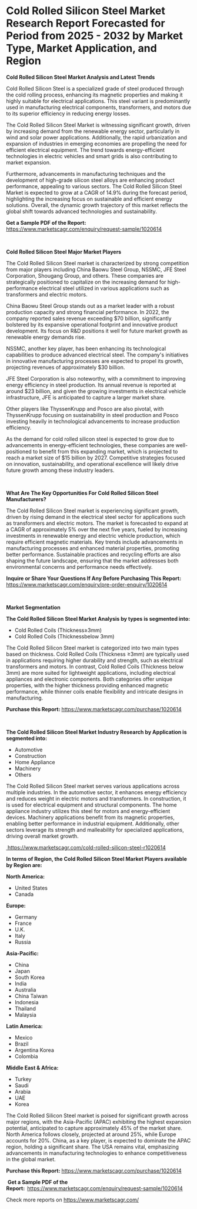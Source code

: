 <p><h1>Cold Rolled Silicon Steel Market Research Report Forecasted for Period from 2025 -  2032 by Market Type, Market Application, and Region</h1></p><p><strong>Cold Rolled Silicon Steel Market Analysis and Latest Trends</strong></p>
<p><p>Cold Rolled Silicon Steel is a specialized grade of steel produced through the cold rolling process, enhancing its magnetic properties and making it highly suitable for electrical applications. This steel variant is predominantly used in manufacturing electrical components, transformers, and motors due to its superior efficiency in reducing energy losses.</p><p>The Cold Rolled Silicon Steel Market is witnessing significant growth, driven by increasing demand from the renewable energy sector, particularly in wind and solar power applications. Additionally, the rapid urbanization and expansion of industries in emerging economies are propelling the need for efficient electrical equipment. The trend towards energy-efficient technologies in electric vehicles and smart grids is also contributing to market expansion.</p><p>Furthermore, advancements in manufacturing techniques and the development of high-grade silicon steel alloys are enhancing product performance, appealing to various sectors. The Cold Rolled Silicon Steel Market is expected to grow at a CAGR of 14.9% during the forecast period, highlighting the increasing focus on sustainable and efficient energy solutions. Overall, the dynamic growth trajectory of this market reflects the global shift towards advanced technologies and sustainability.</p></p>
<p><strong>Get a Sample PDF of the Report:&nbsp;</strong> <a href="https://www.marketscagr.com/enquiry/request-sample/1020614?utm_campaign=2447&utm_medium=2&utm_source=Github&utm_content=ia&utm_term=28022025&utm_id=cold-rolled-silicon-steel">https://www.marketscagr.com/enquiry/request-sample/1020614</a></p>
<p>&nbsp;</p>
<p><strong>Cold Rolled Silicon Steel Major Market Players</strong></p>
<p><p>The Cold Rolled Silicon Steel market is characterized by strong competition from major players including China Baowu Steel Group, NSSMC, JFE Steel Corporation, Shougang Group, and others. These companies are strategically positioned to capitalize on the increasing demand for high-performance electrical steel utilized in various applications such as transformers and electric motors.</p><p>China Baowu Steel Group stands out as a market leader with a robust production capacity and strong financial performance. In 2022, the company reported sales revenue exceeding $70 billion, significantly bolstered by its expansive operational footprint and innovative product development. Its focus on R&D positions it well for future market growth as renewable energy demands rise.</p><p>NSSMC, another key player, has been enhancing its technological capabilities to produce advanced electrical steel. The company's initiatives in innovative manufacturing processes are expected to propel its growth, projecting revenues of approximately $30 billion. </p><p>JFE Steel Corporation is also noteworthy, with a commitment to improving energy efficiency in steel production. Its annual revenue is reported at around $23 billion, and given the growing investments in electrical vehicle infrastructure, JFE is anticipated to capture a larger market share.</p><p>Other players like ThyssenKrupp and Posco are also pivotal, with ThyssenKrupp focusing on sustainability in steel production and Posco investing heavily in technological advancements to increase production efficiency.</p><p>As the demand for cold rolled silicon steel is expected to grow due to advancements in energy-efficient technologies, these companies are well-positioned to benefit from this expanding market, which is projected to reach a market size of $15 billion by 2027. Competitive strategies focused on innovation, sustainability, and operational excellence will likely drive future growth among these industry leaders.</p></p>
<p>&nbsp;</p>
<p><strong>What Are The Key Opportunities For Cold Rolled Silicon Steel Manufacturers?</strong></p>
<p><p>The Cold Rolled Silicon Steel market is experiencing significant growth, driven by rising demand in the electrical steel sector for applications such as transformers and electric motors. The market is forecasted to expand at a CAGR of approximately 5% over the next five years, fueled by increasing investments in renewable energy and electric vehicle production, which require efficient magnetic materials. Key trends include advancements in manufacturing processes and enhanced material properties, promoting better performance. Sustainable practices and recycling efforts are also shaping the future landscape, ensuring that the market addresses both environmental concerns and performance needs effectively.</p></p>
<p><strong>Inquire or Share Your Questions If Any Before Purchasing This Report:</strong> <a href="https://www.marketscagr.com/enquiry/pre-order-enquiry/1020614?utm_campaign=2447&utm_medium=2&utm_source=Github&utm_content=ia&utm_term=28022025&utm_id=cold-rolled-silicon-steel">https://www.marketscagr.com/enquiry/pre-order-enquiry/1020614</a></p>
<p>&nbsp;</p>
<p><strong>Market Segmentation</strong></p>
<p><strong>The Cold Rolled Silicon Steel Market Analysis by types is segmented into:</strong></p>
<p><ul><li>Cold Rolled Coils (Thickness≥3mm)</li><li>Cold Rolled Coils (Thicknessbelow 3mm)</li></ul></p>
<p><p>The Cold Rolled Silicon Steel market is categorized into two main types based on thickness. Cold Rolled Coils (Thickness ≥3mm) are typically used in applications requiring higher durability and strength, such as electrical transformers and motors. In contrast, Cold Rolled Coils (Thickness below 3mm) are more suited for lightweight applications, including electrical appliances and electronic components. Both categories offer unique properties, with the higher thickness providing enhanced magnetic performance, while thinner coils enable flexibility and intricate designs in manufacturing.</p></p>
<p><strong>Purchase this Report:&nbsp;</strong><a href="https://www.marketscagr.com/purchase/1020614?utm_campaign=2447&utm_medium=2&utm_source=Github&utm_content=ia&utm_term=28022025&utm_id=cold-rolled-silicon-steel">https://www.marketscagr.com/purchase/1020614</a></p>
<p>&nbsp;</p>
<p><strong>The Cold Rolled Silicon Steel Market Industry Research by Application is segmented into:</strong></p>
<p><ul><li>Automotive</li><li>Construction</li><li>Home Appliance</li><li>Machinery</li><li>Others</li></ul></p>
<p><p>The Cold Rolled Silicon Steel market serves various applications across multiple industries. In the automotive sector, it enhances energy efficiency and reduces weight in electric motors and transformers. In construction, it is used for electrical equipment and structural components. The home appliance industry utilizes this steel for motors and energy-efficient devices. Machinery applications benefit from its magnetic properties, enabling better performance in industrial equipment. Additionally, other sectors leverage its strength and malleability for specialized applications, driving overall market growth.</p></p>
<p><a href="https://www.marketscagr.com/cold-rolled-silicon-steel-r1020614?utm_campaign=2447&utm_medium=2&utm_source=Github&utm_content=ia&utm_term=28022025&utm_id=cold-rolled-silicon-steel">&nbsp;https://www.marketscagr.com/cold-rolled-silicon-steel-r1020614</a></p>
<p><strong>In terms of Region, the Cold Rolled Silicon Steel Market Players available by Region are:</strong></p>
<p>
    <p> <strong> North America: </strong>
        <ul>
            <li>United States</li>
            <li>Canada</li>
        </ul>
        </p> 
    <p> <strong> Europe: </strong>
        <ul>
            <li>Germany</li>
            <li>France</li>
            <li>U.K.</li>
            <li>Italy</li>
            <li>Russia</li>
        </ul>
        </p> 
    <p> <strong> Asia-Pacific: </strong>
        <ul>
            <li>China</li>
            <li>Japan</li>
            <li>South Korea</li>
            <li>India</li>
            <li>Australia</li>
            <li>China Taiwan</li>
            <li>Indonesia</li>
            <li>Thailand</li>
            <li>Malaysia</li>
        </ul>
        </p> 
    <p> <strong> Latin America: </strong>
        <ul>
            <li>Mexico</li>
            <li>Brazil</li>
            <li>Argentina Korea</li>
            <li>Colombia</li>
        </ul>
        </p> 
    <p> <strong> Middle East & Africa: </strong>
        <ul>
            <li>Turkey</li>
            <li>Saudi</li>
            <li>Arabia</li>
            <li>UAE</li>
            <li>Korea</li>
        </ul>
    </p>
    </p>
<p><p>The Cold Rolled Silicon Steel market is poised for significant growth across major regions, with the Asia-Pacific (APAC) exhibiting the highest expansion potential, anticipated to capture approximately 45% of the market share. North America follows closely, projected at around 25%, while Europe accounts for 20%. China, as a key player, is expected to dominate the APAC region, holding a significant share. The USA remains vital, emphasizing advancements in manufacturing technologies to enhance competitiveness in the global market.</p></p>
<p><strong>Purchase this Report: </strong><a href="https://www.marketscagr.com/purchase/1020614?utm_campaign=2447&utm_medium=2&utm_source=Github&utm_content=ia&utm_term=28022025&utm_id=cold-rolled-silicon-steel">https://www.marketscagr.com/purchase/1020614</a></p>
<p>&nbsp;<strong>Get a Sample PDF of the Report:&nbsp;&nbsp;</strong><a href="https://www.marketscagr.com/enquiry/request-sample/1020614?utm_campaign=2447&utm_medium=2&utm_source=Github&utm_content=ia&utm_term=28022025&utm_id=cold-rolled-silicon-steel">https://www.marketscagr.com/enquiry/request-sample/1020614</a></p>
<p><strong></strong></p>
<p>Check more reports on <a href="https://www.marketscagr.com/?utm_campaign=2447&utm_medium=2&utm_source=Github&utm_content=ia&utm_term=28022025&utm_id=cold-rolled-silicon-steel">https://www.marketscagr.com/</a></p>